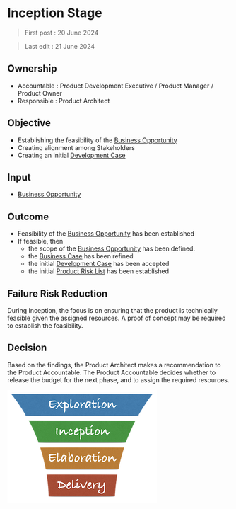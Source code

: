 # Inception Stage

> First post : 20 June 2024

> Last edit : 21 June 2024

## Ownership
- Accountable : Product Development Executive / Product Manager / Product Owner
- Responsible : Product Architect

## Objective
- Establishing the feasibility of the [Business Opportunity][oppo]
- Creating alignment among Stakeholders
- Creating an initial [Development Case][devcase]

## Input
- [Business Opportunity][oppo]

## Outcome
- Feasibility of the [Business Opportunity][oppo] has been established
- If feasible, then 
  - the scope of the [Business Opportunity][oppo] has been defined.
  - the [Business Case][buscase] has been refined
  - the initial [Development Case][devcase] has been accepted
  - the initial [Product Risk List](/Artefacts/risklist.md) has been established

## Failure Risk Reduction 
During Inception, the focus is on ensuring that the product is technically feasible given the assigned resources. A proof of concept may be required to establish the feasibility.  

## Decision
Based on the findings, the Product Architect makes a recommendation to the Product Accountable. The Product Accountable decides whether to release the budget for the next phase, and to assign the required resources.

[<img src="/images/lup logo s.png" alt="drawing" width="338"/>](/Overview/lup.md)

[oppo]: /Deliverables/bus-oppo.md
[devcase]: /Deliverables/dev-case.md
[buscase]: /Deliverables/bus-case.md